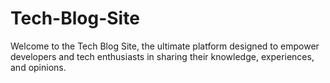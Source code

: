 # Tech-Blog-Site
Welcome to the Tech Blog Site, the ultimate platform designed to empower developers and tech enthusiasts in sharing their knowledge, experiences, and opinions. 
